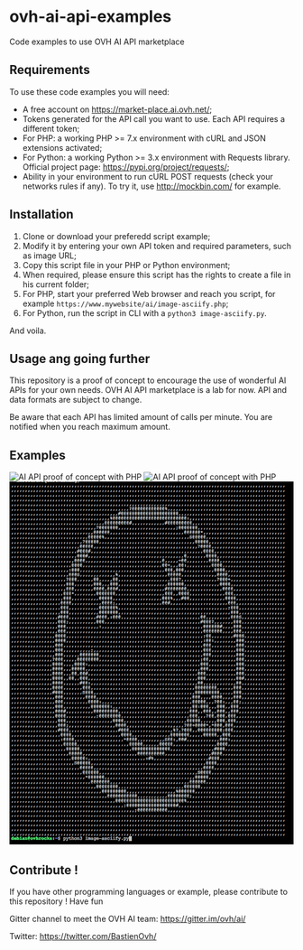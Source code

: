 # ovh-ai-api-examples
Code examples to use OVH AI API marketplace

## Requirements

To use these code examples you will need:
* A free account on https://market-place.ai.ovh.net/;
* Tokens generated for the API call you want to use. Each API requires a different token;
* For PHP: a working PHP >= 7.x environment with cURL and JSON extensions activated;
* For Python: a working Python >= 3.x environment with Requests library. Official project page: https://pypi.org/project/requests/;
* Ability in your environment to run cURL POST requests (check your networks rules if any). To try it, use http://mockbin.com/ for example.

## Installation

1. Clone or download your preferedd script example;
2. Modify it by entering your own API token and required parameters, such as image URL;
3. Copy this script file in your PHP or Python environment;
4. When required, please ensure this script has the rights to create a file in his current folder;
4. For PHP, start your preferred Web browser and reach you script, for example `https://www.mywebsite/ai/image-asciify.php`;
5. For Python, run the script in CLI with a `python3 image-asciify.py`.

And voila.

## Usage ang going further

This repository is a proof of concept to encourage the use of wonderful AI APIs for your own needs.
OVH AI API marketplace is a lab for now. API and data formats are subject to change.

Be aware that each API has limited amount of calls per minute. You are notified when you reach maximum amount.


## Examples

![AI API proof of concept with PHP](/showcase/image-colorization-PHP.gif)
![AI API proof of concept with PHP](/showcase/image-colorgram-PHP.png)
![AI API proof of concept with PHP](/showcase/image-asciify-Python.png)


## Contribute ! 

If you have other programming languages or example, please contribute to this repository ! Have fun


Gitter channel to meet the OVH AI team: https://gitter.im/ovh/ai/ 

Twitter: https://twitter.com/BastienOvh/




